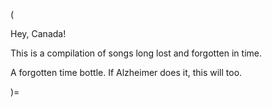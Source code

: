 (

Hey, Canada!

This is a compilation of songs long lost and forgotten in time.

A forgotten time bottle. If Alzheimer does it, this will too.

)=
